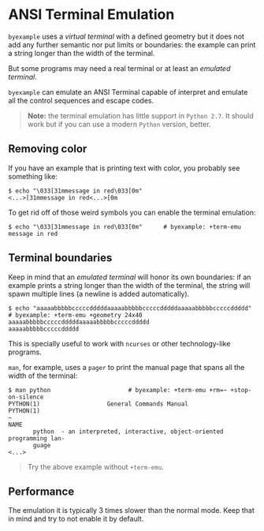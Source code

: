 <!--
Check that we have byexample installed first
$ hash byexample                                    # byexample: +fail-fast

$ alias byexample=byexample\ --pretty\ none

--
-->

# ANSI Terminal Emulation

``byexample`` uses a *virtual terminal* with a defined geometry but it does
not add any further semantic nor put limits or boundaries: the example
can print a string longer than the width of the terminal.

But some programs may need a real terminal or at least an
*emulated terminal*.

``byexample`` can emulate an ANSI Terminal capable of interpret and emulate
all the control sequences and escape codes.

> **Note:** the terminal emulation has little support in ``Python 2.7``.
> It should work but if you can use a modern ``Python`` version, better.

## Removing color

If you have an example that is printing text with color, you probably see
something like:

```shell
$ echo "\033[31mmessage in red\033[0m"
<...>[31mmessage in red<...>[0m
```

To get rid off of those weird symbols you can enable the terminal emulation:

```shell
$ echo "\033[31mmessage in red\033[0m"      # byexample: +term-emu
message in red
```

## Terminal boundaries

Keep in mind that an *emulated terminal* will honor its own boundaries: if
an example prints a string longer than the width of the terminal, the string
will spawn multiple lines (a newline is added automatically).

```shell
$ echo "aaaaabbbbbcccccdddddaaaaabbbbbcccccdddddaaaaabbbbbcccccddddd" # byexample: +term-emu +geometry 24x40
aaaaabbbbbcccccdddddaaaaabbbbbcccccddddd
aaaaabbbbbcccccddddd
```

This is specially useful to work with ``ncurses`` or other
technology-like programs.

``man``, for example, uses a ``pager`` to print the manual page
that spans all the width of the terminal:

```shell
$ man python                      # byexample: +term-emu +rm=~ +stop-on-silence
PYTHON(1)                   General Commands Manual                  PYTHON(1)
~
NAME
       python  - an interpreted, interactive, object-oriented programming lan‐
       guage
<...>
```

> Try the above example without ``+term-emu``.

<!--
$ kill %%     # byexample: -skip +pass
-->

## Performance

The emulation it is typically 3 times slower than the normal mode.
Keep that in mind and try to not enable it by default.

